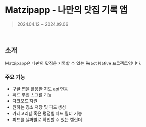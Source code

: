 # Matzipapp - 나만의 맛집 기록 앱

> 2024.04.12 ~ 2024.09.06

<br />

## 소개

Matzipapp은 나만의 맛집을 기록할 수 있는 React Native 프로젝트입니다.

### 주요 기능

- 구글 맵을 활용한 지도 api 연동
- 피드 무한 스크롤 기능
- 다크모드 지원
- 원하는 장소 저장 및 피드 생성
- 카테고리별 혹은 평점별 피드 필터 기능
- 피드를 날짜별로 확인할 수 있는 캘린더
